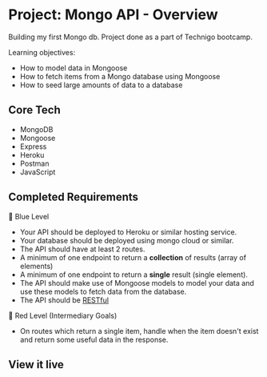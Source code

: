 # Project: Mongo API - Overview
Building my first Mongo db. 
Project done as a part of Technigo bootcamp.

Learning objectives:
- How to model data in Mongoose
- How to fetch items from a Mongo database using Mongoose
- How to seed large amounts of data to a database

<!-- ## Approach -->


## Core Tech
- MongoDB
- Mongoose
- Express
- Heroku
- Postman
- JavaScript


## Completed Requirements
🔵  Blue Level
- Your API should be deployed to Heroku or similar hosting service.
- Your database should be deployed using mongo cloud or similar.
- The API should have at least 2 routes.
- A minimum of one endpoint to return a **collection** of results (array of elements)
- A minimum of one endpoint to return a **single** result (single element).
- The API should make use of Mongoose models to model your data and use these models to fetch data from the database.
- The API should be [RESTful](https://www.smashingmagazine.com/2018/01/understanding-using-rest-api/)


🔴  Red Level (Intermediary Goals)
- On routes which return a single item, handle when the item doesn't exist and return some useful data in the response.
<!-- - Create some empty/dummy endpoints which could contain more complex operations in the future.  Find good names for them (think back to the labs) -->
<!-- - If you are doing any sort of manipulation after retrieving the data from the database.  Try using mongoose to do these operations instead. -->
<!-- - Accept filters via query parameters to filter (via mongoose) the data you return from endpoints which return an array of data. -->


<!-- ⚫ Black Level (Advanced Goals) -->
<!-- - Build a frontend which uses your API in some way to show the data in a nice way (use the [react-starter](https://github.com/Technigo/react-starter) template to get up and running fast). -->
<!-- - Create useful documentation for your endpoints. What's a good way to present this documentation?  What if it changes in the future?  Are there any npm packages that could help with this? -->
<!-- - Try implementing 'pages' using `[.skip()](https://mongoosejs.com/docs/api.html#query_Query-skip)` and `[.limit()](https://mongoosejs.com/docs/api.html#query_Query-limit)` (instead of `.slice()`) to return only a selection of results from the array. You could then use a query parameter to allow the client to ask for the next 'page'. -->
<!-- - Try to create an endpoint that uses [mongoose's aggregate function](https://mongoosejs.com/docs/api/aggregate.html#aggregate_Aggregate) which allows you to use the [MongoDB aggregate pipeline](https://docs.mongodb.com/manual/core/aggregation-pipeline/). This is super-useful when doing more complex operations on database data, and a lot faster! -->


## View it live
